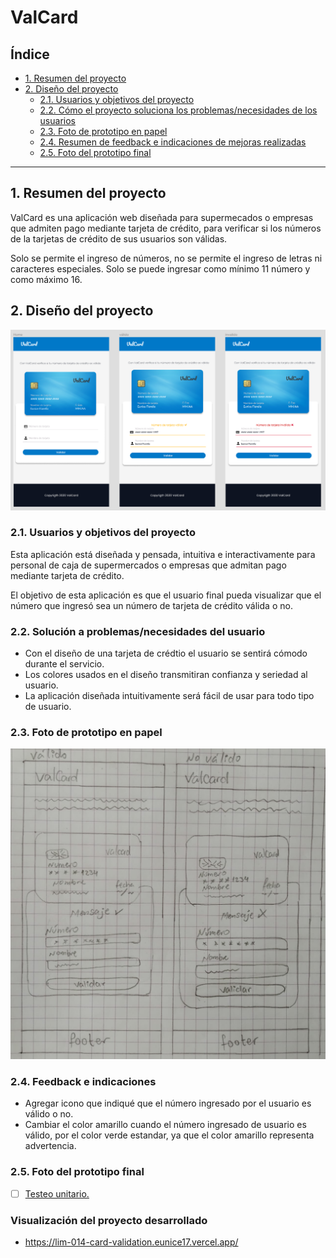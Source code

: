 # ValCard

## Índice

* [1. Resumen del proyecto](#1-resumen-del-proyecto)
* [2. Diseño del proyecto](#2-Diseño-del-proyecto)
   * [2.1. Usuarios y objetivos del proyecto](##2.1-Usuarios-y-objetivos-del-proyecto)
   * [2.2. Cómo el proyecto soluciona los problemas/necesidades de los usuarios](##2.2-Solución-a-problemas/necesidades-del-usuario)
   * [2.3. Foto de prototipo en papel](##2.3-Foto-de-prototipo-en-papel)
   * [2.4. Resumen de feedback e indicaciones de mejoras realizadas](##2.4-Feedback-e-indicaciones)
   * [2.5. Foto del prototipo final](##2.5-Foto-del-prototipo-final)

***

## 1. Resumen del proyecto

ValCard es una aplicación web diseñada para supermecados o empresas que admiten pago 
mediante tarjeta de crédito, para verificar si los números de la tarjetas de crédito 
de sus usuarios son válidas.

Solo se permite el ingreso de números, no se permite el ingreso de letras ni caracteres especiales. Solo se puede
ingresar como mínimo 11 número y como máximo 16.
## 2. Diseño del proyecto

[![Diseño en Figma](https://github.com/Eunice17/LIM014-card-validation/blob/master/src/img/valCard.PNG "Diseño en Figma")](https://github.com/Eunice17/LIM014-card-validation/blob/master/src/img/valCard.PNG "Diseño en Figma")

### 2.1. Usuarios y objetivos del proyecto

Esta aplicación está diseñada y pensada, intuitiva e interactivamente para
personal de caja de supermercados o empresas que admitan pago mediante tarjeta de crédito.

El objetivo de esta aplicación es que el usuario final pueda visualizar
que el número que ingresó sea un número de tarjeta de crédito válida o no.
### 2.2. Solución a problemas/necesidades del usuario

* Con el diseño de una tarjeta de crédtio el usuario se sentirá cómodo durante el servicio.
* Los colores usados en el diseño transmitiran confianza y seriedad al usuario.
* La aplicación diseñada intuitivamente será fácil de usar para todo tipo de usuario.

### 2.3. Foto de prototipo en papel

[![Diseño en papel](https://github.com/Eunice17/LIM014-card-validation/blob/master/src/img/papel.jpg "Diseño en papel")](https://github.com/Eunice17/LIM014-card-validation/blob/master/src/img/papel.jpg "Diseño en papel")

### 2.4. Feedback e indicaciones

* Agregar icono que indiqué que el número ingresado por el usuario es válido o no.
* Cambiar el color amarillo cuando el número ingresado de usuario es válido, por el color verde estandar, ya que el
   color amarillo representa advertencia.

### 2.5. Foto del prototipo final

* [ ] [Testeo unitario.](https://jestjs.io/docs/es-ES/getting-started)

### Visualización del proyecto desarrollado

* https://lim-014-card-validation.eunice17.vercel.app/
